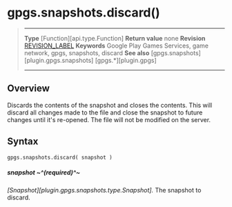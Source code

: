 # gpgs.snapshots.discard()

> --------------------- ------------------------------------------------------------------------------------------
> __Type__              [Function][api.type.Function]
> __Return value__      none
> __Revision__          [REVISION_LABEL](REVISION_URL)
> __Keywords__          Google Play Games Services, game network, gpgs, snapshots, discard
> __See also__          [gpgs.snapshots][plugin.gpgs.snapshots]
>                       [gpgs.*][plugin.gpgs]
> --------------------- ------------------------------------------------------------------------------------------

## Overview

Discards the contents of the snapshot and closes the contents. This will discard all changes made to the file and close the snapshot to future changes until it's <nobr>re-opened</nobr>. The file will not be modified on the server.

## Syntax

	gpgs.snapshots.discard( snapshot )

##### snapshot ~^(required)^~
_[Snapshot][plugin.gpgs.snapshots.type.Snapshot]._ The snapshot to discard.